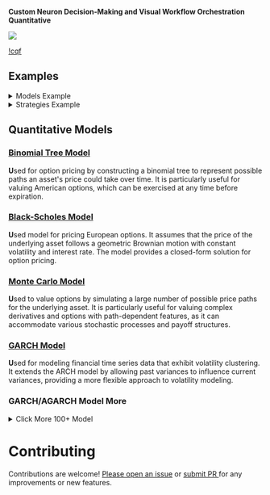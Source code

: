 **Custom Neuron Decision-Making and Visual Workflow Orchestration Quantitative**

 
[![](https://img.shields.io/badge/Rust-1.79.0+-blue)](https://releases.rs/docs/1.79.0)   

[!cqf](./ui/cqf.gif)

## Examples

<details>
  <summary> Models Example   </summary>
  
#### Models Example 
  
```rust
    let model = BlackScholesModel; // BinomialTreeModel OR BlackScholesModel GarchModel MonteCarloModel ...
    let params = OptionParameters {
        s: opts.s,
        k: opts.k,
        r: opts.r,
        sigma: opts.sigma,
        t: opts.t,
    };

    let call_price = model.call_price(&params);
    let put_price = model.put_price(&params);
```

</details>

<details>
  <summary> Strategies Example  </summary>
  
#### [Strategies Example](core/src/tests)
```rust
fn test_dance() {
    let model = BlackScholesModel;
    let params1 = OptionParameters {
        s: 100.0,
        k: 90.0,
        r: 0.05,
        sigma: 0.2,
        t: 0.5,
    };
    let params2 = OptionParameters {
        s: 100.0,
        k: 100.0,
        r: 0.05,
        sigma: 0.2,
        t: 0.5,
    };
    let params3 = OptionParameters {
        s: 100.0,
        k: 110.0,
        r: 0.05,
        sigma: 0.2,
        t: 0.5
    };
    let dance = Dance::new(&model, params1, params2, params3);
    let price = dance.price();
    assert!(price > 0.0 && price < 100.0);
}
```
</details>


## Quantitative Models

### [Binomial Tree Model](core/src/models/binomial_tree.rs)
**U**sed for option pricing by constructing a binomial tree to represent possible paths an asset's price could take over time. It is particularly useful for valuing American options, which can be exercised at any time before expiration.


### [Black-Scholes Model](core/src/models/black_scholes.rs)
**U**sed model for pricing European options. It assumes that the price of the underlying asset follows a geometric Brownian motion with constant volatility and interest rate. The model provides a closed-form solution for option pricing.

### [Monte Carlo Model](core/src/models/monte_carlo.rs)
**U**sed to value options by simulating a large number of possible price paths for the underlying asset. It is particularly useful for valuing complex derivatives and options with path-dependent features, as it can accommodate various stochastic processes and payoff structures.


### [GARCH Model](core/src/models/garch.rs)

**U**sed for modeling financial time series data that exhibit volatility clustering. It extends the ARCH model by allowing past variances to influence current variances, providing a more flexible approach to volatility modeling.

###  GARCH/AGARCH Model More  
<details>
  <summary> Click More 100+ Model  </summary>
  
  | **Model Name**    | **Description**                                           |
  |-------------------|-----------------------------------------------------------|
  | AARCH             | Handles asymmetric volatility in time series              |
  | DVEC-GARCH        | Uses diagonal vector model to handle multivariate data volatility |
  | GARJI             | Combines GARCH model with jumps to capture sudden price changes |
  | MS-GARCH          | Combines Markov state switching with GARCH model          |
  | SPARCH            | Handles smooth transitions in volatility                  |
  | ADCC-GARCH        | Handles asymmetric dynamic conditional correlation        |
  | EGARCH            | Uses exponential function to handle asymmetric volatility |
  | GDCC-GARCH        | A generalized dynamic conditional correlation model       |
  | MV-GARCH          | Handles multivariate data volatility                      |
  | Spline-GARCH      | Uses spline functions to model volatility                 |
  | AGARCH            | An adjusted GARCH model for better fit                    |
  | EVT-GARCH         | Incorporates extreme value theory into GARCH modeling     |
  | GED-GARCH         | Uses Generalized Error Distribution for modeling          |
  | NAGARCH           | Nonlinear asymmetric GARCH model                          |
  | SQR-GARCH         | Uses squared returns in GARCH model                       |
  | ANN-ARCH          | Uses artificial neural networks with ARCH model           |
  | F-ARCH            | Fractionally integrated ARCH model                        |
  | GJR-GARCH         | Threshold GARCH model that captures leverage effect       |
  | NGARCH            | Nonlinear GARCH model                                     |
  | STARCH            | Smooth transition ARCH model                              |
  | ANST-GARCH        | Asymmetric nonlinear smooth transition GARCH model        |
  | FDCC-GARCH        | Flexible dynamic conditional correlation GARCH model      |
  | GO-GARCH          | Generalized orthogonal GARCH model                        |
  | NL-GARCH          | Nonlinear GARCH model                                     |
  | Stdev-ARCH        | Standard deviation ARCH model                             |
  | APARCH            | Asymmetric power ARCH model                               |
  | FGARCH            | Flexible GARCH model                                      |
  | GQARCH            | Quadratic GARCH model                                     |
  | NM-GARCH          | Nonparametric GARCH model                                 |
  | STGARCH           | Smooth transition GARCH model                             |
  | ARCH-M            | ARCH-in-mean model                                        |
  | FIAPARCH          | Fractionally integrated asymmetric power ARCH model       |
  | GQTARCH           | Generalized quadratic ARCH model                          |
  | OGARCH            | Orthogonal GARCH model                                    |
  | Structural GARCH  | Models structural changes in volatility                   |
  | ARCH-SM           | Stochastic mean ARCH model                                |
  | FIEGARCH          | Fractionally integrated EGARCH model                      |
  | HARCH             | Hierarchical ARCH model                                   |
  | PARCH             | Power ARCH model                                          |
  | Strong GARCH      | Robust GARCH model                                        |
  | ATGARCH           | Adaptive threshold GARCH model                            |
  | FIGARCH           | Fractionally integrated GARCH model                       |
  | HGARCH            | Heteroscedastic GARCH model                               |
  | PC-GARCH          | Principal component GARCH model                           |
  | SWARCH            | Switching ARCH model                                      |
  | Aug-GARCH         | Augmented GARCH model                                     |
  | FIREGARCH         | Fractionally integrated random effects GARCH model        |
  | HYGARCH           | Hyperbolic GARCH model                                    |
  | PGARCH            | Polynomial GARCH model                                    |
  | TGARCH            | Threshold GARCH model                                     |
  | AVGARCH           | Average GARCH model                                       |
  | Flex-GARCH        | Flexible GARCH model                                      |
  | IGARCH            | Integrated GARCH model                                    |
  | PNP-GARCH         | Penalized nonparametric GARCH model                       |
  | t-GARCH           | Student-t GARCH model                                     |
  | B-GARCH           | Bayesian GARCH model                                      |
  | GAARCH            | Generalized asymmetric ARCH model                         |
  | LARCH             | Linear ARCH model                                         |
  | QARCH             | Quadratic ARCH model                                      |
  | Tobit-GARCH       | Tobit GARCH model                                         |
  | BEKK-GARCH        | Baba, Engle, Kraft and Kroner GARCH model                 |
  | GARCH-Delta       | Delta GARCH model                                         |
  | Latent GARCH      | Latent variable GARCH model                               |
  | QTARCH            | Quantile threshold ARCH model                             |
  | TS-GARCH          | Time series GARCH model                                   |
  | CCC-GARCH         | Constant conditional correlation GARCH model              |
  | GARCH Diffusion   | Diffusion GARCH model                                     |
  | Level GARCH       | Level shift GARCH model                                   |
  | REGARCH           | Robust and efficient GARCH model                          |
  | UGARCH            | Univariate GARCH model                                    |
  | Censored-GARCH    | Censored GARCH model                                      |
  | GARCH-EAR         | GARCH model with expected average returns                 |
  | LGARCH            | Logarithmic GARCH model                                   |
  | RGARCH            | Robust GARCH model                                        |
  | VCC-GARCH         | Varying coefficient correlation GARCH model               |
  | CGARCH            | Component GARCH model                                     |
  | GARCH-Gamma       | GARCH model with gamma distribution                       |
  | LMGARCH           | Log-mean GARCH model                                      |
  | Robust GARCH      | Robust GARCH model                                        |
  | VGARCH            | Vector GARCH model                                        |
  | COGARCH           | Continuous-time GARCH model                               |
  | GARCH-M           | GARCH-in-mean model                                       |
  | Log-GARCH         | Logarithmic GARCH model                                   |
  | Root GARCH        | Root GARCH model                                          |
  | VSGARCH           | Volatility spillover GARCH model                          |
  | CorrARCH          | Correlation ARCH model                                    |
  | GARCHS            | Seasonal GARCH model                                      |
  | MAR-ARCH          | Multivariate ARCH model                                   |
  | RS-GARCH          | Regime switching GARCH model                              |
  | Weak GARCH        | Weak GARCH model                                          |
  | DAGARCH           | Diagonal ARCH model                                       |
  | GARCHSK           | GARCH model with skewness                                 |
  | MARCH             | Moving average ARCH model                                 |
  | Robust DCC-GARCH  | Robust dynamic conditional correlation GARCH model        |
  | ZARCH             | Zero-inflated ARCH model                                  |
  | DCC-GARCH         | Dynamic conditional correlation GARCH model               |
  | GARCH-t           | GARCH model with t-distribution                           |
  | Matrix EGARCH     | Matrix exponential GARCH model                            |
  | SGARCH            | Seasonal GARCH model                                      |
  | Diag MGARCH       | Diagonal multivariate GARCH model                         |
  | GARCH-X           | GARCH model with exogenous variables                      |
  | MGARCH            | Multivariate GARCH model                                  |
  | S-GARCH           | Smooth GARCH model                                        |
  | DTARCH            | Double threshold ARCH model                               |
  | GARCHX            | GARCH model with explanatory variables                    |
  | Mixture GARCH     | Mixture of GARCH models                                   |
  | Sign-GARCH        | GARCH model with sign-dependent effects                   |
</details>

# Contributing

Contributions are welcome! [Please open an issue](https://github.com/Liberxue/cqf/issues/new) or [submit PR ](https://github.com/Liberxue/cqf/pulls) for any improvements or new features.

